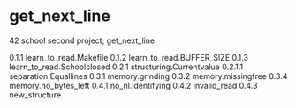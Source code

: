 # get_next_line
42 school second project; get_next_line

0.1.1 learn_to_read.Makefile
0.1.2 learn_to_read.BUFFER_SIZE
0.1.3 learn_to_read.Schoolclosed
0.2.1 structuring.Currentvalue
0.2.1.1 separation.Equallines
0.3.1 memory.grinding
0.3.2 memory.missingfree
0.3.4 memory.no_bytes_left
0.4.1 no_nl.identifying
0.4.2 invalid_read
0.4.3 new_structure
